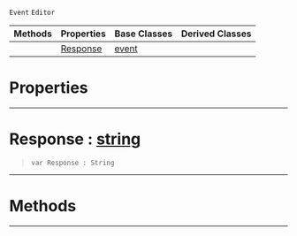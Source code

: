  `Event` `Editor`



|Methods|Properties|Base Classes|Derived Classes|
|---|---|---|---|
| |[ Response](https://github.com/ZilchEngine/ZilchDocs/blob/master/code_reference/class_reference/bugreporterresponse.markdown#response-zero-engine-doc)|[event](https://github.com/ZilchEngine/ZilchDocs/blob/master/code_reference/class_reference/event.markdown)| |


 #  Properties


---  
 #  Response : [string](https://github.com/ZilchEngine/ZilchDocs/blob/master/code_reference/nada_base_types/string.markdown)

> 
> ``` lang=cpp, name=Nada
> var Response : String


---  
 #  Methods


---  
 

 